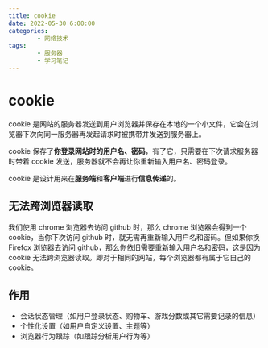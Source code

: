 ```yaml
---
title: cookie
date: 2022-05-30 6:00:00
categories:
        - 网络技术
tags:
        - 服务器
        - 学习笔记
---
```


# cookie

cookie 是网站的服务器发送到用户浏览器并保存在本地的一个小文件，它会在浏览器下次向同一服务器再发起请求时被携带并发送到服务器上。

cookie 保存了**你登录网站时的用户名、密码**，有了它，只需要在下次请求服务器时带着 cookie 发送，服务器就不会再让你重新输入用户名、密码登录。

cookie 是设计用来在**服务端**和**客户端**进行**信息传递**的。

## 无法跨浏览器读取

我们使用 chrome 浏览器去访问 github 时，那么 chrome 浏览器会得到一个 cookie，当你下次访问 github 时，就无需再重新输入用户名和密码。但如果你换 Firefox 浏览器去访问 github，那么你依旧需要重新输入用户名和密码，这是因为 cookie 无法跨浏览器读取。即对于相同的网站，每个浏览器都有属于它自己的 cookie。

## 作用

- 会话状态管理（如用户登录状态、购物车、游戏分数或其它需要记录的信息）
- 个性化设置（如用户自定义设置、主题等）
- 浏览器行为跟踪（如跟踪分析用户行为等）
